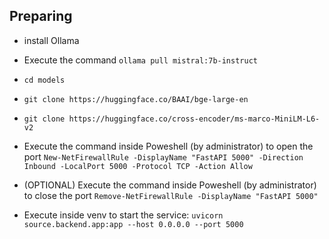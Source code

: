 ## Preparing
* install Ollama
* Execute the command ```ollama pull mistral:7b-instruct```
* ```cd models```
* ```git clone https://huggingface.co/BAAI/bge-large-en```
* ```git clone https://huggingface.co/cross-encoder/ms-marco-MiniLM-L6-v2```

* Execute the command inside Poweshell (by administrator) to open  the port ```New-NetFirewallRule -DisplayName "FastAPI 5000" -Direction Inbound -LocalPort 5000 -Protocol TCP -Action Allow```
* (OPTIONAL) Execute the command inside Poweshell (by administrator) to close the port ```Remove-NetFirewallRule -DisplayName "FastAPI 5000"```
* Execute inside venv to start the service: ```uvicorn source.backend.app:app --host 0.0.0.0 --port 5000```